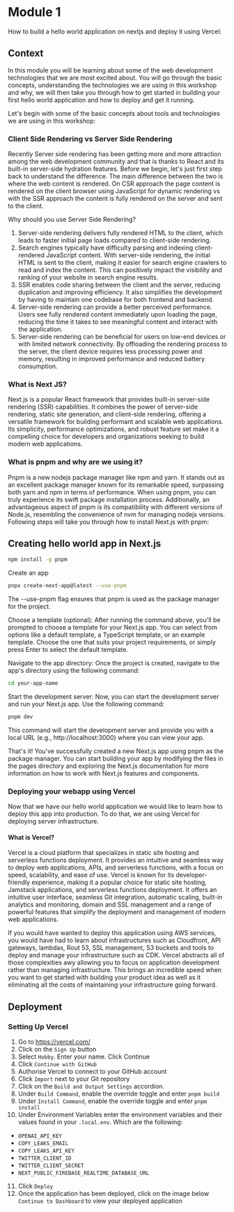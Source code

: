 # Module 1

How to build a hello world application on nextjs and deploy it using Vercel:

## Context

In this module you will be learning about some of the web development technologies that we are most excited about. You will go through the basic concepts, understanding the technologies we are using in this workshop and why, we will then take you through how to get started in building your first hello world application and how to deploy and get it running.

Let's begin with some of the basic concepts about tools and technologies we are using in this workshop:

### Client Side Rendering vs Server Side Rendering

Recently Server side rendering has been getting more and more attraction among the web development community and that is thanks to React and its built-in server-side hydration features. Before we begin, let's just first step back to understand the difference. The main difference between the two is where the web content is rendered. On CSR approach the page content is rendered on the client browser using JavaScript for dynamic rendering vs with the SSR approach the content is fully rendered on the server and sent to the client.

Why should you use Server Side Rendering?

1. Server-side rendering delivers fully rendered HTML to the client, which leads to faster initial page loads compared to client-side rendering.
2. Search engines typically have difficulty parsing and indexing client-rendered JavaScript content. With server-side rendering, the initial HTML is sent to the client, making it easier for search engine crawlers to read and index the content. This can positively impact the visibility and ranking of your website in search engine results.
3. SSR enables code sharing between the client and the server, reducing duplication and improving  efficiency. It also simplifies the development by having to maintain one codebase for both frontend and backend.
4. Server-side rendering can provide a better perceived performance. Users see fully rendered content immediately upon loading the page, reducing the time it takes to see meaningful content and interact with the application.
5. Server-side rendering can be beneficial for users on low-end devices or with limited network connectivity. By offloading the rendering process to the server, the client device requires less processing power and memory, resulting in improved performance and reduced battery consumption.

### What is Next JS?

Next.js is a popular React framework that provides built-in server-side rendering (SSR) capabilities. It combines the power of server-side rendering, static site generation, and client-side rendering, offering a versatile framework for building performant and scalable web applications. Its simplicity, performance optimizations, and robust feature set make it a compelling choice for developers and organizations seeking to build modern web applications.

### What is pnpm and why are we using it?

Pnpm is a new nodejs package manager like npm and yarn. It stands out as an excellent package manager known for its remarkable speed, surpassing both yarn and npm in terms of performance. When using pnpm, you can truly experience its swift package installation process. Additionally, an advantageous aspect of pnpm is its compatibility with different versions of Node.js, resembling the convenience of nvm for managing nodejs versions. Following steps will take you through how to install Next.js with pnpm:

## Creating hello world app in Next.js

```bash
npm install -g pnpm
```

Create an app

``` bash
pnpx create-next-app@latest --use-pnpm
```
The --use-pnpm flag ensures that pnpm is used as the package manager for the project.

Choose a template (optional): After running the command above, you'll be prompted to choose a template for your Next.js app. You can select from options like a default template, a TypeScript template, or an example template. Choose the one that suits your project requirements, or simply press Enter to select the default template.

Navigate to the app directory: Once the project is created, navigate to the app's directory using the following command:

```bash
cd your-app-name
```

Start the development server: Now, you can start the development server and run your Next.js app. Use the following command:

```bash
pnpm dev
```

This command will start the development server and provide you with a local URL (e.g., http://localhost:3000) where you can view your app.

That's it! You've successfully created a new Next.js app using pnpm as the package manager. You can start building your app by modifying the files in the pages directory and exploring the Next.js documentation for more information on how to work with Next.js features and components.

### Deploying your webapp using Vercel

Now that we have our hello world application we would like to learn how to deploy this app into production. To do that, we are using Vercel for deploying server infrastructure. 

#### What is Vercel?

Vercel is a cloud platform that specializes in static site hosting and serverless functions deployment. It provides an intuitive and seamless way to deploy web applications, APIs, and serverless functions, with a focus on speed, scalability, and ease of use. Vercel is known for its developer-friendly experience, making it a popular choice for static site hosting, Jamstack applications, and serverless functions deployment. It offers an intuitive user interface, seamless Git integration, automatic scaling, built-in analytics and monitoring, domain and SSL management and a range of powerful features that simplify the deployment and management of modern web applications.

If you would have wanted to deploy this application using AWS services, you would have had to learn about infrastructures such as Cloudfront, API gateways, lambdas, Rout 53, SSL management, S3 buckets and tools to deploy and manage your infrastructure such as CDK. Vercel abstracts all of those complexities awy allowing you to focus on application development rather than managing infrastructure. This brings an incredible speed when you want to get started with building your product idea as well as it eliminating all the costs of maintaining your infrastructure going forward.

## Deployment

### Setting Up Vercel

1. Go to https://vercel.com/
2. Click on the `Sign Up` button
3. Select `Hobby`. Enter your name. Click Continue
4. Click `Continue with GitHub`
5. Authorise Vercel to connect to your GitHub account
6. Click `Import` next to your Git repository
7. Click on the `Build and Output Settings` accordion.
8. Under `Build Command`, enable the override toggle and enter `pnpm build`
9. Under `Install Command`, enable the override toggle and enter `pnpm install`
10. Under Environment Variables enter the environment variables and their values found in your `.local.env`. Which are the following:

- `OPENAI_API_KEY`
- `COPY_LEAKS_EMAIL`
- `COPY_LEAKS_API_KEY`
- `TWITTER_CLIENT_ID`
- `TWITTER_CLIENT_SECRET`
- `NEXT_PUBLIC_FIREBASE_REALTIME_DATABASE_URL`

11. Click `Deploy`
12. Once the application has been deployed, click on the image below `Continue to Dashboard` to view your deployed application
